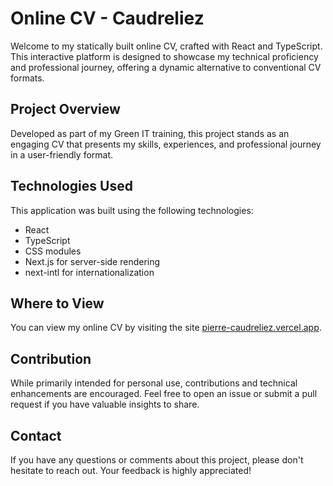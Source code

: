 # Online CV - Caudreliez

Welcome to my statically built online CV, crafted with React and TypeScript.
This interactive platform is designed to showcase my technical proficiency and
professional journey, offering a dynamic alternative to conventional CV formats.

## Project Overview

Developed as part of my Green IT training, this project stands as an engaging CV
that presents my skills, experiences, and professional journey in a
user-friendly format.

## Technologies Used

This application was built using the following technologies:

- React
- TypeScript
- CSS modules
- Next.js for server-side rendering
- next-intl for internationalization

## Where to View

You can view my online CV by visiting the site
[pierre-caudreliez.vercel.app](https://pierre-caudreliez.vercel.app/).

## Contribution

While primarily intended for personal use, contributions and technical
enhancements are encouraged. Feel free to open an issue or submit a pull request
if you have valuable insights to share.

## Contact

If you have any questions or comments about this project, please don't hesitate
to reach out. Your feedback is highly appreciated!
